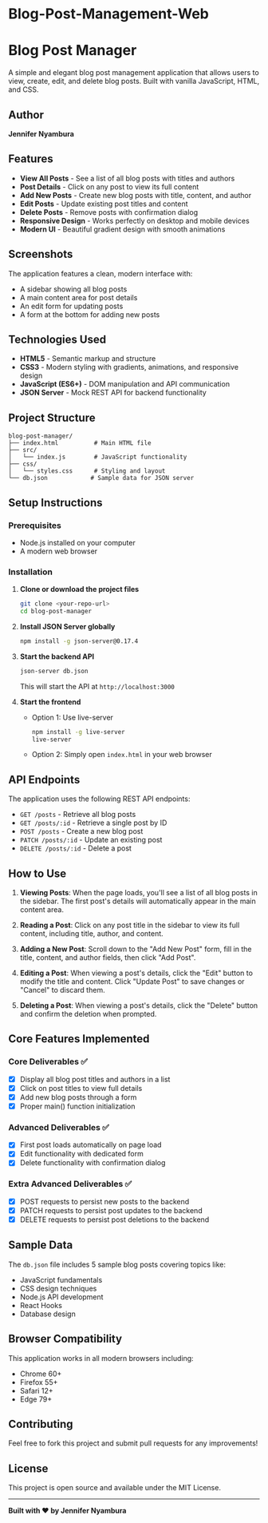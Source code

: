 # Blog-Post-Management-Web
# Blog Post Manager

A simple and elegant blog post management application that allows users to view, create, edit, and delete blog posts. Built with vanilla JavaScript, HTML, and CSS.

## Author
**Jennifer Nyambura**

## Features

- **View All Posts** - See a list of all blog posts with titles and authors
- **Post Details** - Click on any post to view its full content
- **Add New Posts** - Create new blog posts with title, content, and author
- **Edit Posts** - Update existing post titles and content
- **Delete Posts** - Remove posts with confirmation dialog
- **Responsive Design** - Works perfectly on desktop and mobile devices
- **Modern UI** - Beautiful gradient design with smooth animations

## Screenshots

The application features a clean, modern interface with:
- A sidebar showing all blog posts
- A main content area for post details
- An edit form for updating posts
- A form at the bottom for adding new posts

## Technologies Used

- **HTML5** - Semantic markup and structure
- **CSS3** - Modern styling with gradients, animations, and responsive design
- **JavaScript (ES6+)** - DOM manipulation and API communication
- **JSON Server** - Mock REST API for backend functionality

## Project Structure

```
blog-post-manager/
├── index.html          # Main HTML file
├── src/
│   └── index.js        # JavaScript functionality
├── css/
│   └── styles.css      # Styling and layout
└── db.json            # Sample data for JSON server
```

## Setup Instructions

### Prerequisites
- Node.js installed on your computer
- A modern web browser

### Installation

1. **Clone or download the project files**
   ```bash
   git clone <your-repo-url>
   cd blog-post-manager
   ```

2. **Install JSON Server globally**
   ```bash
   npm install -g json-server@0.17.4
   ```

3. **Start the backend API**
   ```bash
   json-server db.json
   ```
   This will start the API at `http://localhost:3000`

4. **Start the frontend**
   - Option 1: Use live-server
     ```bash
     npm install -g live-server
     live-server
     ```
   - Option 2: Simply open `index.html` in your web browser

## API Endpoints

The application uses the following REST API endpoints:

- `GET /posts` - Retrieve all blog posts
- `GET /posts/:id` - Retrieve a single post by ID
- `POST /posts` - Create a new blog post
- `PATCH /posts/:id` - Update an existing post
- `DELETE /posts/:id` - Delete a post

## How to Use

1. **Viewing Posts**: When the page loads, you'll see a list of all blog posts in the sidebar. The first post's details will automatically appear in the main content area.

2. **Reading a Post**: Click on any post title in the sidebar to view its full content, including title, author, and content.

3. **Adding a New Post**: Scroll down to the "Add New Post" form, fill in the title, content, and author fields, then click "Add Post".

4. **Editing a Post**: When viewing a post's details, click the "Edit" button to modify the title and content. Click "Update Post" to save changes or "Cancel" to discard them.

5. **Deleting a Post**: When viewing a post's details, click the "Delete" button and confirm the deletion when prompted.

## Core Features Implemented

### Core Deliverables ✅
- [x] Display all blog post titles and authors in a list
- [x] Click on post titles to view full details
- [x] Add new blog posts through a form
- [x] Proper main() function initialization

### Advanced Deliverables ✅
- [x] First post loads automatically on page load
- [x] Edit functionality with dedicated form
- [x] Delete functionality with confirmation dialog

### Extra Advanced Deliverables ✅
- [x] POST requests to persist new posts to the backend
- [x] PATCH requests to persist post updates to the backend
- [x] DELETE requests to persist post deletions to the backend

## Sample Data

The `db.json` file includes 5 sample blog posts covering topics like:
- JavaScript fundamentals
- CSS design techniques
- Node.js API development
- React Hooks
- Database design

## Browser Compatibility

This application works in all modern browsers including:
- Chrome 60+
- Firefox 55+
- Safari 12+
- Edge 79+

## Contributing

Feel free to fork this project and submit pull requests for any improvements!

## License

This project is open source and available under the MIT License.

---

**Built with ❤️ by Jennifer Nyambura**